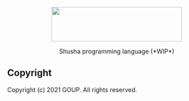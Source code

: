 <p align="center">
<img src="https://user-images.githubusercontent.com/14012405/97899295-8cb30b80-1d52-11eb-994a-09833e0b0978.png" align="center" height="80" width="300" >
</p>
<p align="center">
Shusha programming language (*WIP*)</p>

Copyright
---------------------------------
Copyright (c) 2021 GOUP. All rights reserved.

